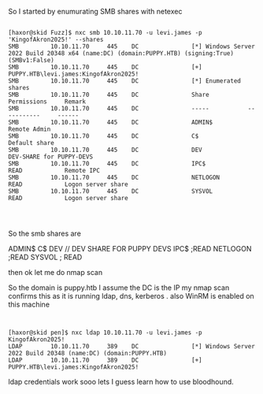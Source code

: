 


So I started by enumurating SMB shares with netexec

```

[haxor@skid Fuzz]$ nxc smb 10.10.11.70 -u levi.james -p 'KingofAkron2025!' --shares
SMB         10.10.11.70     445    DC               [*] Windows Server 2022 Build 20348 x64 (name:DC) (domain:PUPPY.HTB) (signing:True) (SMBv1:False)
SMB         10.10.11.70     445    DC               [+] PUPPY.HTB\levi.james:KingofAkron2025!
SMB         10.10.11.70     445    DC               [*] Enumerated shares
SMB         10.10.11.70     445    DC               Share           Permissions     Remark
SMB         10.10.11.70     445    DC               -----           -----------     ------
SMB         10.10.11.70     445    DC               ADMIN$                          Remote Admin
SMB         10.10.11.70     445    DC               C$                              Default share
SMB         10.10.11.70     445    DC               DEV                             DEV-SHARE for PUPPY-DEVS
SMB         10.10.11.70     445    DC               IPC$            READ            Remote IPC
SMB         10.10.11.70     445    DC               NETLOGON        READ            Logon server share
SMB         10.10.11.70     445    DC               SYSVOL          READ            Logon server share




```


So the smb shares are

ADMIN$
C$
DEV       // DEV SHARE FOR PUPPY DEVS
IPC$       ;READ
NETLOGON    ;READ 
SYSVOL    ; READ




then ok let me do nmap scan



So the domain is puppy.htb I assume the DC is the IP my nmap scan confirms this as it is running ldap, dns, kerberos . also WinRM is enabled on this machine 


```


[haxor@skid pen]$ nxc ldap 10.10.11.70 -u levi.james -p KingofAkron2025!
LDAP        10.10.11.70     389    DC               [*] Windows Server 2022 Build 20348 (name:DC) (domain:PUPPY.HTB)
LDAP        10.10.11.70     389    DC               [+] PUPPY.HTB\levi.james:KingofAkron2025!
```


ldap credentials work sooo lets I guess learn how to use bloodhound.


